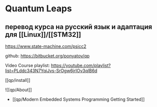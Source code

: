 # Quantum Leaps
## перевод курса на русский язык и адаптация для [[Linux]]/[[STM32]]

https://www.state-machine.com/psicc2

github: https://bitbucket.org/ponyatov/qp

Video Course playlist: https://youtube.com/playlist?list=PLddc343N7YqiJvs-SrOgw6jrIOv3qIB6d

[[qp/install]]

![[qp/About]]

- [[qp/Modern Embedded Systems Programming Getting Started]]
